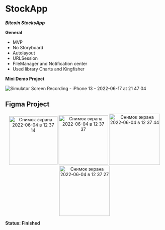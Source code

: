# StockApp
***Bitcoin StocksApp***

**General**
* MVP
* No Storyboard
* Autolayout
* URLSession
* FileManager and Notification center
* Used library Charts and Kingfisher



**Mini Demo Project**



![Simulator Screen Recording - iPhone 13 - 2022-06-17 at 21 47 04](https://user-images.githubusercontent.com/55410394/174334160-db5061be-0757-49b8-aeb3-e25f53a5820b.gif)


## Figma Project
<p align="center">
<img width="154" alt="Снимок экрана 2022-06-04 в 12 37 14" src="https://user-images.githubusercontent.com/55410394/171987878-8b3bdd28-9ce4-42f4-9e19-d80520e8e6b5.png">
<img width="157" alt="Снимок экрана 2022-06-04 в 12 37 37" src="https://user-images.githubusercontent.com/55410394/171987885-8393f76d-f66c-4cb2-a5c9-ad2970e070ed.png">
<img width="162" alt="Снимок экрана 2022-06-04 в 12 37 44" src="https://user-images.githubusercontent.com/55410394/171987886-b3e4184f-8343-4542-9587-155f5076e565.png">
<img width="160" alt="Снимок экрана 2022-06-04 в 12 37 27" src="https://user-images.githubusercontent.com/55410394/171987883-7b5ff890-8ceb-445f-a649-0f1da7946eec.png">

</p>




**Status: Finished** 

